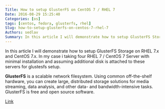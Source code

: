```yaml
---
Title: How to setup GlusterFS on CentOS 7 / RHEL 7
Date: 2016-08-29 15:25:40
Categories: [os]
tags: [centos, fedora, glusterfs, rhel]
Slug: how-to-setup-glusterfs-on-centos-7-rhel-7
Authors: sedlav
Summary: In this article I will demonstrate how to setup GlusterFS Storage on RHEL 7.x and CentOS 7.x. In my case i taking four RHEL 7 / CentOS 7 Server with
---
```


In this article I will demonstrate how to setup GlusterFS Storage on RHEL 7.x and CentOS 7.x. In my case i taking four RHEL 7 / CentOS 7 Server with minimal installation and assuming additional disk is attached to these servers for glustesfs setup.

**GlusterFS** is a scalable network filesystem. Using common off-the-shelf hardware, you can create large, distributed storage solutions for media streaming, data analysis, and other data- and bandwidth-intensive tasks. GlusterFS is free and open source software.

[Link](http://www.linuxtechi.com/setup-glusterfs-storage-on-centos-7-rhel-7/)
